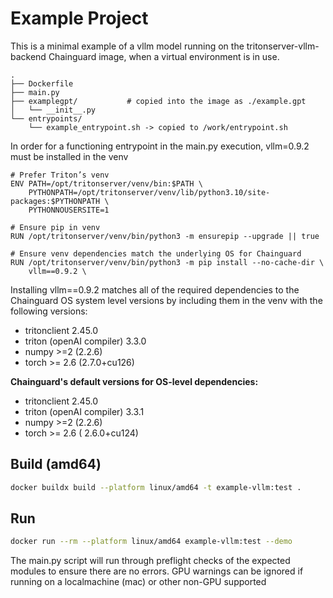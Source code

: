 # Example Project

This is a minimal example of a vllm model running on the tritonserver-vllm-backend Chainguard image, when a virtual environment is in use. 

```
.
├── Dockerfile
├── main.py
├── examplegpt/           # copied into the image as ./example.gpt
│   └── __init__.py
└── entrypoints/
    └── example_entrypoint.sh -> copied to /work/entrypoint.sh
```

In order for a functioning entrypoint in the main.py execution, vllm=0.9.2 must be installed in the venv

```
# Prefer Triton’s venv
ENV PATH=/opt/tritonserver/venv/bin:$PATH \
    PYTHONPATH=/opt/tritonserver/venv/lib/python3.10/site-packages:$PYTHONPATH \
    PYTHONNOUSERSITE=1

# Ensure pip in venv
RUN /opt/tritonserver/venv/bin/python3 -m ensurepip --upgrade || true

# Ensure venv dependencies match the underlying OS for Chainguard
RUN /opt/tritonserver/venv/bin/python3 -m pip install --no-cache-dir \
    vllm==0.9.2 \
```

Installing vllm==0.9.2 matches all of the required dependencies to the Chainguard OS system level versions by including them in the venv with the following versions:

- tritonclient 2.45.0
- triton (openAI compiler) 3.3.0
- numpy >=2 (2.2.6)
- torch >= 2.6 (2.7.0+cu126)

**Chainguard's default versions for OS-level dependencies:**

- tritonclient 2.45.0
- triton (openAI compiler) 3.3.1
- numpy >=2 (2.2.6)
- torch >= 2.6 ( 2.6.0+cu124)


## Build (amd64)
```bash
docker buildx build --platform linux/amd64 -t example-vllm:test .
```

## Run
```bash
docker run --rm --platform linux/amd64 example-vllm:test --demo
```

The main.py script will run through preflight checks of the expected modules to ensure there are no errors. GPU warnings can be ignored if running on a localmachine (mac) or other non-GPU supported